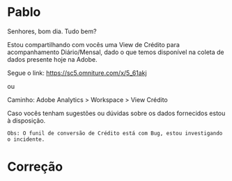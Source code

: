 # Pablo

Senhores, bom dia.  Tudo bem?

Estou compartilhando com vocês uma View de Crédito para acompanhamento Diário/Mensal, dado o que temos disponível na coleta de dados presente hoje na Adobe.

Segue o link:
https://sc5.omniture.com/x/5_61akj

ou 

Caminho: 
Adobe Analytics > Workspace > View Crédito



Caso vocês tenham sugestões ou dúvidas sobre os dados fornecidos estou à disposição.

	Obs: O funil de conversão de Crédito está com Bug, estou investigando o incidente.




# Correção

